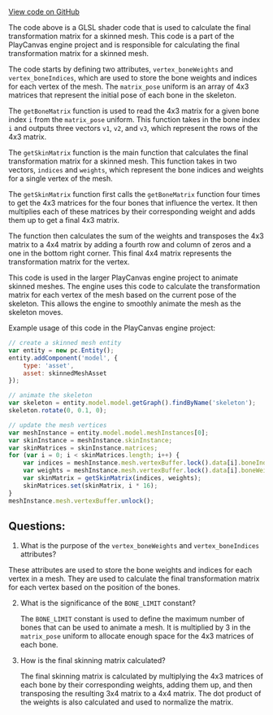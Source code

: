 [View code on GitHub](https://github.com/playcanvas/engine/src/scene/shader-lib/chunks/common/vert/skinConst.js)

The code above is a GLSL shader code that is used to calculate the final transformation matrix for a skinned mesh. This code is a part of the PlayCanvas engine project and is responsible for calculating the final transformation matrix for a skinned mesh. 

The code starts by defining two attributes, `vertex_boneWeights` and `vertex_boneIndices`, which are used to store the bone weights and indices for each vertex of the mesh. The `matrix_pose` uniform is an array of 4x3 matrices that represent the initial pose of each bone in the skeleton. 

The `getBoneMatrix` function is used to read the 4x3 matrix for a given bone index `i` from the `matrix_pose` uniform. This function takes in the bone index `i` and outputs three vectors `v1`, `v2`, and `v3`, which represent the rows of the 4x3 matrix. 

The `getSkinMatrix` function is the main function that calculates the final transformation matrix for a skinned mesh. This function takes in two vectors, `indices` and `weights`, which represent the bone indices and weights for a single vertex of the mesh. 

The `getSkinMatrix` function first calls the `getBoneMatrix` function four times to get the 4x3 matrices for the four bones that influence the vertex. It then multiplies each of these matrices by their corresponding weight and adds them up to get a final 4x3 matrix. 

The function then calculates the sum of the weights and transposes the 4x3 matrix to a 4x4 matrix by adding a fourth row and column of zeros and a one in the bottom right corner. This final 4x4 matrix represents the transformation matrix for the vertex.

This code is used in the larger PlayCanvas engine project to animate skinned meshes. The engine uses this code to calculate the transformation matrix for each vertex of the mesh based on the current pose of the skeleton. This allows the engine to smoothly animate the mesh as the skeleton moves. 

Example usage of this code in the PlayCanvas engine project:

```javascript
// create a skinned mesh entity
var entity = new pc.Entity();
entity.addComponent('model', {
    type: 'asset',
    asset: skinnedMeshAsset
});

// animate the skeleton
var skeleton = entity.model.model.getGraph().findByName('skeleton');
skeleton.rotate(0, 0.1, 0);

// update the mesh vertices
var meshInstance = entity.model.model.meshInstances[0];
var skinInstance = meshInstance.skinInstance;
var skinMatrices = skinInstance.matrices;
for (var i = 0; i < skinMatrices.length; i++) {
    var indices = meshInstance.mesh.vertexBuffer.lock().data[i].boneIndices;
    var weights = meshInstance.mesh.vertexBuffer.lock().data[i].boneWeights;
    var skinMatrix = getSkinMatrix(indices, weights);
    skinMatrices.set(skinMatrix, i * 16);
}
meshInstance.mesh.vertexBuffer.unlock();
```
## Questions: 
 1. What is the purpose of the `vertex_boneWeights` and `vertex_boneIndices` attributes?
   
   These attributes are used to store the bone weights and indices for each vertex in a mesh. They are used to calculate the final transformation matrix for each vertex based on the position of the bones.

2. What is the significance of the `BONE_LIMIT` constant?
   
   The `BONE_LIMIT` constant is used to define the maximum number of bones that can be used to animate a mesh. It is multiplied by 3 in the `matrix_pose` uniform to allocate enough space for the 4x3 matrices of each bone.

3. How is the final skinning matrix calculated?
   
   The final skinning matrix is calculated by multiplying the 4x3 matrices of each bone by their corresponding weights, adding them up, and then transposing the resulting 3x4 matrix to a 4x4 matrix. The dot product of the weights is also calculated and used to normalize the matrix.
